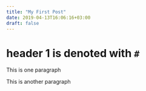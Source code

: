 ```yaml
---
title: "My First Post"
date: 2019-04-13T16:06:16+03:00
draft: false
---
```

# header 1 is denoted with `#`
This is one paragraph

This is another paragraph
